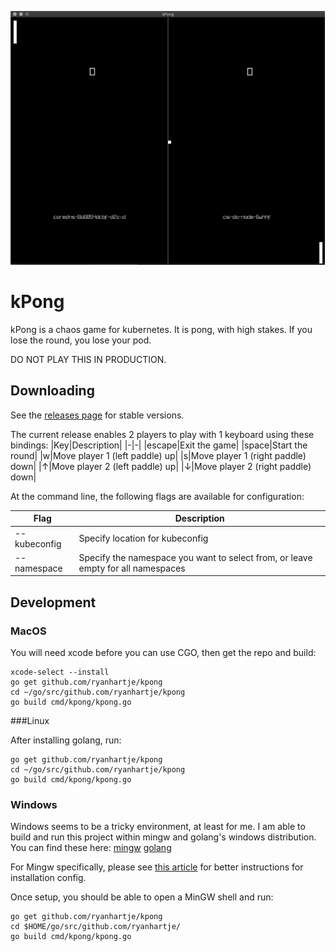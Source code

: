 ![kubernetes](docs/images/kpong.png)

# kPong

kPong is a chaos game for kubernetes. It is pong, with high stakes. If you lose the round, you lose your pod.

DO NOT PLAY THIS IN PRODUCTION.

## Downloading

See the [releases page](https://github.com/ryanhartje/kpong/releases) for stable versions.

The current release enables 2 players to play with 1 keyboard using these bindings:
|Key|Description|
|-|-|
|escape|Exit the game|
|space|Start the round|
|w|Move player 1 (left paddle) up|
|s|Move player 1 (right paddle) down|
|↑|Move player 2 (left paddle) up|
|↓|Move player 2 (right paddle) down|

At the command line, the following flags are available for configuration:

|Flag|Description|
|-|-|
|--kubeconfig|Specify location for kubeconfig|
|--namespace|Specify the namespace you want to select from, or leave empty for all namespaces|

## Development

### MacOS

You will need xcode before you can use CGO, then get the repo and build:
```
xcode-select --install
go get github.com/ryanhartje/kpong
cd ~/go/src/github.com/ryanhartje/kpong
go build cmd/kpong/kpong.go
```

###Linux

After installing golang, run:
```
go get github.com/ryanhartje/kpong
cd ~/go/src/github.com/ryanhartje/kpong
go build cmd/kpong/kpong.go
```

### Windows

Windows seems to be a tricky environment, at least for me. I am able to build and run this project within mingw and golang's windows distribution. You can find these here:
[mingw](https://sourceforge.net/projects/mingw-w64/files/Toolchains%20targetting%20Win32/Personal%20Builds/mingw-builds/installer/mingw-w64-install.exe/download)
[golang]()

For Mingw specifically, please see [this article](https://medium.com/@martin.kunc/golang-compile-go-gl-example-on-windows-in-mingw-64-bfb6eb66a143) for better instructions for installation config.

Once setup, you should be able to open a MinGW shell and run:
```
go get github.com/ryanhartje/kpong
cd $HOME/go/src/github.com/ryanhartje/
go build cmd/kpong/kpong.go
```
